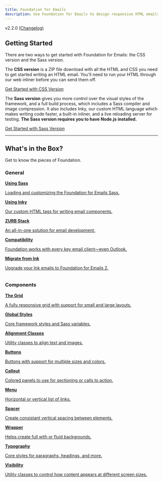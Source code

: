 ```yaml
---
title: Foundation for Emails
description: Use Foundation for Emails to design responsive HTML emails that work in any email client.
---
```


<p class="docs-nav-version">
  <span data-docs-version>v2.2.0</span>
  <a href="https://github.com/zurb/foundation-emails/releases/" target="_blank">(Changelog)</a>
</p>


## Getting Started

There are two ways to get started with Foundation for Emails: the CSS version and the Sass version.

The **CSS version** is a ZIP file download with all the HTML and CSS you need to get started writing an HTML email. You'll need to run your HTML through our web inliner before you can send them off.

<a href="css-guide.html" class="large button">Get Started with CSS Version</a>

The **Sass version** gives you more control over the visual styles of the framework, and a full build process, which includes a Sass compiler and image compression. It also includes Inky, our custom HTML language which makes writing code faster, a built-in inliner, and a live reloading server for testing. **The Sass version requires you to have Node.js installed.**

<a href="sass-guide.html" class="large button">Get Started with Sass Version</a>

---

## What's in the Box?

Get to know the pieces of Foundation.

### General

<div class="row up-1 medium-up-2 large-up-3 docs-big-index">
  <div class="column"><a href="sass.html">
    <strong>Using Sass</strong>
    <p>Loading and customizing the Foundation for Emails Sass.</p>
  </a></div>
  <div class="column"><a href="inky.html">
    <strong>Using Inky</strong>
    <p>Our custom HTML tags for writing email components.</p>
  </a></div>
  <div class="column"><a href="zurb-stack.html">
    <strong>ZURB Stack</strong>
    <p>An all-in-one solution for email development.</p>
  </a></div>
  <div class="column"><a href="compatibility.html">
    <strong>Compatibility</strong>
    <p>Foundation works with every key email client&mdash;even Outlook.</p>
  </a></div>
  <div class="column"><a href="migration.html">
    <strong>Migrate from Ink</strong>
    <p>Upgrade your Ink emails to Foundation for Emails 2.</p>
  </a></div>
</div>

### Components

<div class="row up-1 medium-up-2 large-up-3 docs-big-index">
  <div class="column"><a href="grid.html">
    <strong>The Grid</strong>
    <p>A fully responsive grid with support for small and large layouts.</p>
  </a></div>
  <div class="column"><a href="global.html">
    <strong>Global Styles</strong>
    <p>Core framework styles and Sass variables.</p>
  </a></div>
  <div class="column"><a href="alignment.html">
    <strong>Alignment Classes</strong>
    <p>Utility classes to align text and images.</p>
  </a></div>
  <div class="column"><a href="button.html">
    <strong>Buttons</strong>
    <p>Buttons with support for multiple sizes and colors.</p>
  </a></div>
  <div class="column"><a href="callout.html">
    <strong>Callout</strong>
    <p>Colored panels to use for sectioning or calls to action.</p>
  </a></div>
  <div class="column"><a href="menu.html">
    <strong>Menu</strong>
    <p>Horizontal or vertical list of links.</p>
  </a></div>
  <div class="column"><a href="spacer.html">
    <strong>Spacer</strong>
    <p>Create consistant vertical spacing between elements.</p>
  </a></div>
  <div class="column"><a href="wrapper.html">
    <strong>Wrapper</strong>
    <p>Helps create full with or fluid backgrounds.</p>
  </a></div>
  <div class="column"><a href="typography.html">
    <strong>Typography</strong>
    <p>Core styles for paragraphs, headings, and more.</p>
  </a></div>
  <div class="column"><a href="visibility.html">
    <strong>Visibility</strong>
    <p>Utility classes to control how content appears at different screen sizes.</p>
  </a></div>
</div>
